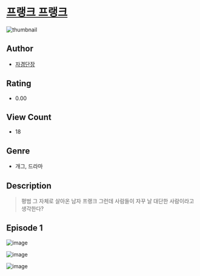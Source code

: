 # [프랭크 프랭크](https://comic.naver.com/challenge/list?titleId=810956)
![thumbnail](https://image-comic.pstatic.net/user_contents_data/challenge_comic/2023/05/25/316228/upload_7378697423291638065_480x623.jpeg)

## Author
- [자경단장](https://comic.naver.com/artistTitle?id=316228)

## Rating
- 0.00

## View Count
- 18

## Genre
- 개그, 드라마

## Description
> 평범 그 자체로 살아온 남자 프랭크 그런데 사람들이 자꾸 날 대단한 사람이라고 생각한다?


## Episode 1
![image](https://image-comic.pstatic.net/user_contents_data/challenge_comic/2023/05/25/316228/upload_3630576624805766755.jpeg)

![image](https://image-comic.pstatic.net/user_contents_data/challenge_comic/2023/05/25/316228/upload_7221864174889089380.jpeg)

![image](https://image-comic.pstatic.net/user_contents_data/challenge_comic/2023/05/25/316228/upload_3486685736310551088.jpeg)
